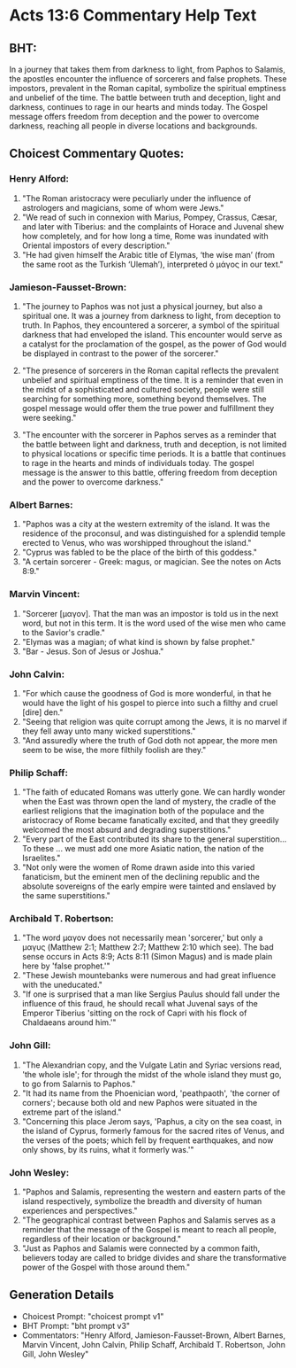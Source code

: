 # Acts 13:6 Commentary Help Text

## BHT:
In a journey that takes them from darkness to light, from Paphos to Salamis, the apostles encounter the influence of sorcerers and false prophets. These impostors, prevalent in the Roman capital, symbolize the spiritual emptiness and unbelief of the time. The battle between truth and deception, light and darkness, continues to rage in our hearts and minds today. The Gospel message offers freedom from deception and the power to overcome darkness, reaching all people in diverse locations and backgrounds.

## Choicest Commentary Quotes:
### Henry Alford:
1. "The Roman aristocracy were peculiarly under the influence of astrologers and magicians, some of whom were Jews."
2. "We read of such in connexion with Marius, Pompey, Crassus, Cæsar, and later with Tiberius: and the complaints of Horace and Juvenal shew how completely, and for how long a time, Rome was inundated with Oriental impostors of every description."
3. "He had given himself the Arabic title of Elymas, ‘the wise man’ (from the same root as the Turkish ‘Ulemah’), interpreted ὁ μάγος in our text."

### Jamieson-Fausset-Brown:
1. "The journey to Paphos was not just a physical journey, but also a spiritual one. It was a journey from darkness to light, from deception to truth. In Paphos, they encountered a sorcerer, a symbol of the spiritual darkness that had enveloped the island. This encounter would serve as a catalyst for the proclamation of the gospel, as the power of God would be displayed in contrast to the power of the sorcerer." 

2. "The presence of sorcerers in the Roman capital reflects the prevalent unbelief and spiritual emptiness of the time. It is a reminder that even in the midst of a sophisticated and cultured society, people were still searching for something more, something beyond themselves. The gospel message would offer them the true power and fulfillment they were seeking." 

3. "The encounter with the sorcerer in Paphos serves as a reminder that the battle between light and darkness, truth and deception, is not limited to physical locations or specific time periods. It is a battle that continues to rage in the hearts and minds of individuals today. The gospel message is the answer to this battle, offering freedom from deception and the power to overcome darkness."

### Albert Barnes:
1. "Paphos was a city at the western extremity of the island. It was the residence of the proconsul, and was distinguished for a splendid temple erected to Venus, who was worshipped throughout the island."
2. "Cyprus was fabled to be the place of the birth of this goddess."
3. "A certain sorcerer - Greek: magus, or magician. See the notes on Acts 8:9."

### Marvin Vincent:
1. "Sorcerer [μαγον]. That the man was an impostor is told us in the next word, but not in this term. It is the word used of the wise men who came to the Savior's cradle." 
2. "Elymas was a magian; of what kind is shown by false prophet." 
3. "Bar - Jesus. Son of Jesus or Joshua."

### John Calvin:
1. "For which cause the goodness of God is more wonderful, in that he would have the light of his gospel to pierce into such a filthy and cruel [dire] den."
2. "Seeing that religion was quite corrupt among the Jews, it is no marvel if they fell away unto many wicked superstitions."
3. "And assuredly where the truth of God doth not appear, the more men seem to be wise, the more filthily foolish are they."

### Philip Schaff:
1. "The faith of educated Romans was utterly gone. We can hardly wonder when the East was thrown open the land of mystery, the cradle of the earliest religions that the imagination both of the populace and the aristocracy of Rome became fanatically excited, and that they greedily welcomed the most absurd and degrading superstitions." 
2. "Every part of the East contributed its share to the general superstition... To these ... we must add one more Asiatic nation, the nation of the Israelites." 
3. "Not only were the women of Rome drawn aside into this varied fanaticism, but the eminent men of the declining republic and the absolute sovereigns of the early empire were tainted and enslaved by the same superstitions."

### Archibald T. Robertson:
1. "The word μαγον does not necessarily mean 'sorcerer,' but only a μαγυς (Matthew 2:1; Matthew 2:7; Matthew 2:10 which see). The bad sense occurs in Acts 8:9; Acts 8:11 (Simon Magus) and is made plain here by 'false prophet.'"
2. "These Jewish mountebanks were numerous and had great influence with the uneducated."
3. "If one is surprised that a man like Sergius Paulus should fall under the influence of this fraud, he should recall what Juvenal says of the Emperor Tiberius 'sitting on the rock of Capri with his flock of Chaldaeans around him.'"

### John Gill:
1. "The Alexandrian copy, and the Vulgate Latin and Syriac versions read, 'the whole isle'; for through the midst of the whole island they must go, to go from Salarnis to Paphos." 
2. "It had its name from the Phoenician word, 'peathpaoth', 'the corner of corners'; because both old and new Paphos were situated in the extreme part of the island."
3. "Concerning this place Jerom says, 'Paphus, a city on the sea coast, in the island of Cyprus, formerly famous for the sacred rites of Venus, and the verses of the poets; which fell by frequent earthquakes, and now only shows, by its ruins, what it formerly was.'"

### John Wesley:
1. "Paphos and Salamis, representing the western and eastern parts of the island respectively, symbolize the breadth and diversity of human experiences and perspectives."
2. "The geographical contrast between Paphos and Salamis serves as a reminder that the message of the Gospel is meant to reach all people, regardless of their location or background."
3. "Just as Paphos and Salamis were connected by a common faith, believers today are called to bridge divides and share the transformative power of the Gospel with those around them."


## Generation Details
- Choicest Prompt: "choicest prompt v1"
- BHT Prompt: "bht prompt v3"
- Commentators: "Henry Alford, Jamieson-Fausset-Brown, Albert Barnes, Marvin Vincent, John Calvin, Philip Schaff, Archibald T. Robertson, John Gill, John Wesley"
